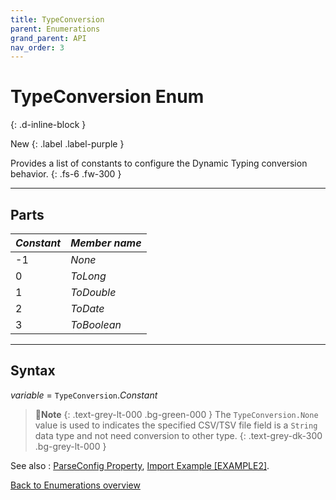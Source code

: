 ```yaml
---
title: TypeConversion
parent: Enumerations
grand_parent: API
nav_order: 3
---
```


# TypeConversion Enum
{: .d-inline-block }

New
{: .label .label-purple }

Provides a list of constants to configure the Dynamic Typing conversion behavior.
{: .fs-6 .fw-300 }

---

## Parts

|**_Constant_**|**_Member name_**|
|:----------|:----------|
|-1|*None*|
|0|*ToLong*|
|1|*ToDouble*|
|2|*ToDate*|
|3|*ToBoolean*|

---

## Syntax

*variable* = `TypeConversion`.*Constant*

>📝**Note**
>{: .text-grey-lt-000 .bg-green-000 }
>The `TypeConversion.None` value is used to indicates the specified CSV/TSV file field is a `String` data type and not need conversion to other type.
{: .text-grey-dk-300 .bg-grey-lt-000 }

See also
: [ParseConfig Property](https://ws-garcia.github.io/VBA-CSV-interface/api/properties/parseconfig.html), [Import Example \[EXAMPLE2\]](https://ws-garcia.github.io/VBA-CSV-interface/examples/importation-examples.html#example2).

[Back to Enumerations overview](https://ws-garcia.github.io/VBA-CSV-interface/api/enumerations/)
